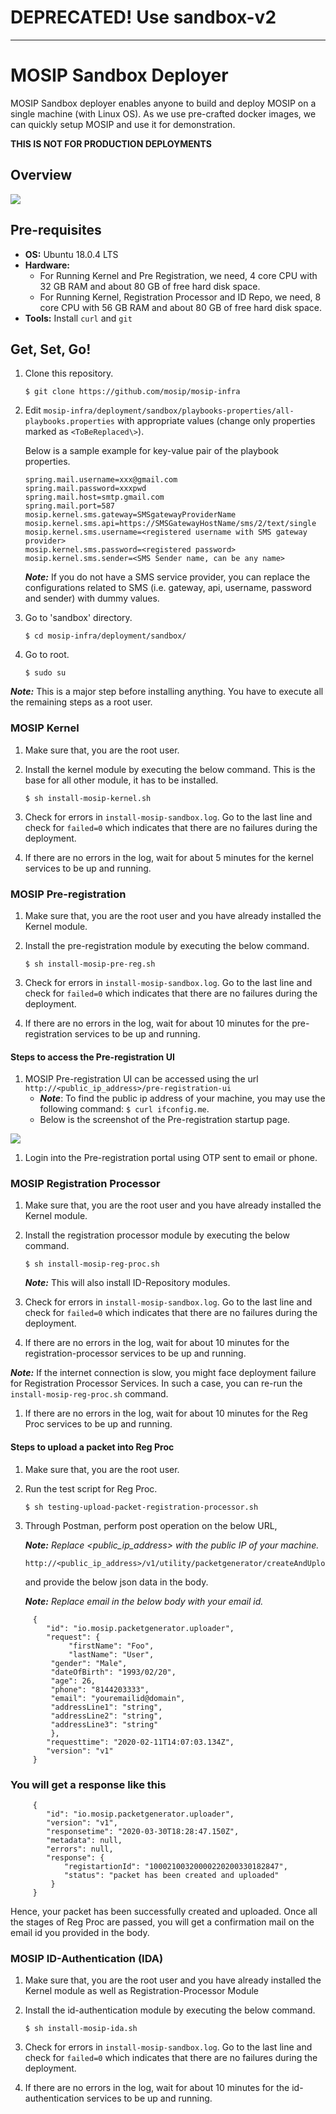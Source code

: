 # DEPRECATED!  Use sandbox-v2
--------------


# MOSIP Sandbox Deployer

MOSIP Sandbox deployer enables anyone to build and deploy MOSIP on a single machine (with Linux OS). As we use pre-crafted docker images, we can quickly setup MOSIP and use it for demonstration.

**THIS IS NOT FOR PRODUCTION DEPLOYMENTS**

## Overview
![](images/sandbox-overview.png)

## Pre-requisites
* **OS:** Ubuntu 18.0.4 LTS
* **Hardware:**
  * For Running Kernel and Pre Registration, we need, 4 core CPU with 32 GB RAM and about 80 GB of free hard disk space.
  * For Running Kernel, Registration Processor and ID Repo, we need, 8 core CPU with 56 GB RAM and about 80 GB of free hard disk space.
* **Tools:** Install `curl` and `git`
      
## Get, Set, Go!
1. Clone this repository.
   ```
   $ git clone https://github.com/mosip/mosip-infra
   ```
1. Edit `mosip-infra/deployment/sandbox/playbooks-properties/all-playbooks.properties` with appropriate values (change only properties marked as `<ToBeReplaced\>`).

   Below is a sample example for key-value pair of the playbook properties.
   ```
   spring.mail.username=xxx@gmail.com
   spring.mail.password=xxxpwd
   spring.mail.host=smtp.gmail.com
   spring.mail.port=587
   mosip.kernel.sms.gateway=SMSgatewayProviderName
   mosip.kernel.sms.api=https://SMSGatewayHostName/sms/2/text/single
   mosip.kernel.sms.username=<registered username with SMS gateway provider>
   mosip.kernel.sms.password=<registered password>
   mosip.kernel.sms.sender=<SMS Sender name, can be any name>
   ```
   **_Note:_** If you do not have a SMS service provider, you can replace the configurations related to SMS (i.e. gateway, api, username, password and sender) with dummy values.
    
1. Go to 'sandbox' directory.
   ```
   $ cd mosip-infra/deployment/sandbox/
   ````
1. Go to root.
   ```
   $ sudo su
   ```
**_Note:_** This is a major step before installing anything. You have to execute all the remaining steps as a root user.

### MOSIP Kernel
1. Make sure that, you are the root user.
1. Install the kernel module by executing the below command. This is the base for all other module, it has to be installed.
    ```
    $ sh install-mosip-kernel.sh
    ```
1. Check for errors in `install-mosip-sandbox.log`. Go to the last line and check for `failed=0` which indicates that there are no failures during the deployment.

1. If there are no errors in the log, wait for about 5 minutes for the kernel services to be up and running. 

### MOSIP Pre-registration 
1. Make sure that, you are the root user and you have already installed the Kernel module.
1. Install the pre-registration module by executing the below command.
    ```
    $ sh install-mosip-pre-reg.sh
    ```    
1. Check for errors in `install-mosip-sandbox.log`. Go to the last line and check for `failed=0` which indicates that there are no failures during the deployment.

1. If there are no errors in the log, wait for about 10 minutes for the pre-registration services to be up and running.

#### Steps to access the Pre-registration UI    
1. MOSIP Pre-registration UI can be accessed using the url `http://<public_ip_address>/pre-registration-ui`
    * **_Note_**:  To find the public ip address of your  machine, you may use the following command: `$ curl ifconfig.me`.    
	* Below is the screenshot of the Pre-registration startup page.
	
![](images/pre-reg-screenshot.png)

1. Login into the Pre-registration portal using OTP sent to email or phone.

### MOSIP Registration Processor
1. Make sure that, you are the root user and you have already installed the Kernel module.
1. Install the registration processor module by executing the below command.
    ```
    $ sh install-mosip-reg-proc.sh
    ```    
     **_Note:_**  This will also install ID-Repository modules.
     
1. Check for errors in `install-mosip-sandbox.log`. Go to the last line and check for `failed=0` which indicates that there are no failures during the deployment.

1. If there are no errors in the log, wait for about 10 minutes for the registration-processor services to be up and running.

  **_Note:_**  If the internet connection is slow, you might face deployment failure for Registration Processor Services. In such a case, you can re-run the `install-mosip-reg-proc.sh` command.

1. If there are no errors in the log, wait for about 10 minutes for the Reg Proc services to be up and running. 

#### Steps to upload a packet into Reg Proc
1. Make sure that, you are the root user.
1. Run the test script for Reg Proc.
     ```
     $ sh testing-upload-packet-registration-processor.sh
     ```   
1. Through Postman, perform post operation on the below URL,

      **_Note:_** _Replace <public_ip_address> with the public IP of your machine._
      ```
      http://<public_ip_address>/v1/utility/packetgenerator/createAndUpload
      ```
    
   and provide the below json data in the body.

      **_Note:_**  _Replace email in the below body with your email id._
```
     {
        "id": "io.mosip.packetgenerator.uploader",
        "request": {
             "firstName": "Foo",
             "lastName": "User",
	     "gender": "Male",
	     "dateOfBirth": "1993/02/20",
	     "age": 26,
	     "phone": "8144203333",
 	     "email": "youremailid@domain",
 	     "addressLine1": "string",
	     "addressLine2": "string",
	     "addressLine3": "string"
	     },
        "requesttime": "2020-02-11T14:07:03.134Z",
        "version": "v1"
     }
```
   ### You will get a response like this
```
     {
        "id": "io.mosip.packetgenerator.uploader",
        "version": "v1",
        "responsetime": "2020-03-30T18:28:47.150Z",
        "metadata": null,
        "errors": null,
        "response": {
            "registartionId": "10002100320000220200330182847",
            "status": "packet has been created and uploaded"
         }
     }
```

Hence, your packet has been successfully created and uploaded. Once all the stages of Reg Proc are passed, you will get a confirmation mail on the email id you provided in the body.

### MOSIP ID-Authentication (IDA)
1. Make sure that, you are the root user and you have already installed the Kernel module as well as Registration-Processor Module
1. Install the id-authentication module by executing the below command.
    ```
    $ sh install-mosip-ida.sh
    ```
1. Check for errors in `install-mosip-sandbox.log`. Go to the last line and check for `failed=0` which indicates that there are no failures during the deployment.

1. If there are no errors in the log, wait for about 10 minutes for the id-authentication services to be up and running.
 

